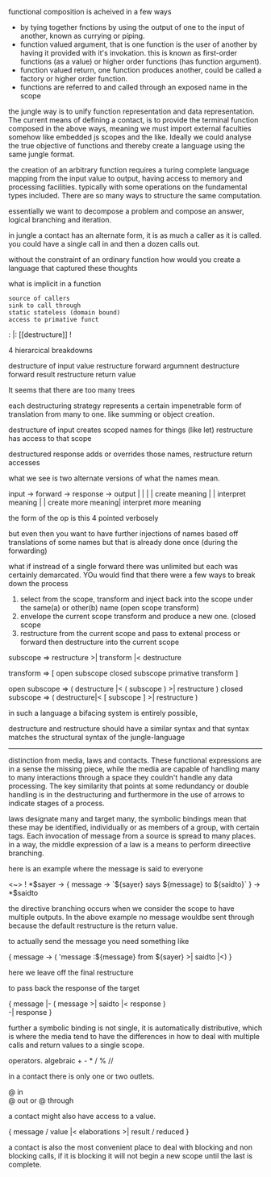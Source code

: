 

functional composition is acheived in a few ways

-  by tying together fnctions by using the output of one to the input of another, known as currying or piping.
- function valued argument, that is one function is the user of another by having it provided with it's invokation. this is known as first-order functions (as a value)  or higher order functions (has function argument). 
- function valued return, one function produces another, could be called a factory or higher order function.
- functions are referred to and called through an exposed name in the scope

the jungle way is to unify function representation and data representation. The current means of defining a contact, is to provide the terminal function composed in the above ways, meaning we must import external faculties somehow like embedded js scopes and the like. Ideally we could analyse the true objective of functions and thereby create a language using the same jungle format.

the creation of an arbitrary function requires a turing complete language mapping from the input value to output, having access to memory and processing facilities. typically with some operations on the fundamental types included. There are so many ways to structure the same computation.

essentially we want to decompose a problem and compose an answer, logical branching and iteration. 

in jungle a contact has an alternate form, it is as much a caller as it is called. you could have a single call in and then a dozen calls out.

without the constraint of an ordinary function how would you create a language that captured these thoughts

what is implicit in a function 

    source of callers
    sink to call through 
    static stateless (domain bound)
    access to primative funct

<f> :
    |: [[destructure]]
    ! 

4 hierarcical breakdowns

destructure of input value
restructure forward argumnent
destructure forward result
restructure return value


It seems that there are too many trees

each destructuring strategy represents a certain impenetrable form of translation from many to one. like summing or object creation.


destructure of input creates scoped names for things  (like let)
restructure has access to that scope

destructured response adds or overrides those names,
restructure return accesses

what we see is two alternate versions of what the names mean. 

input -> forward -> response -> output
  |         |           |          |
create meaning          |          |
    interpret meaning   |          |
                create more meaning|
                          interpret more meaning 
         
the form of the op is this 4 pointed 
verbosely  

but even then you want to have further injections of names based off translations of some names but that is already done once (during the forwarding)

what if instread of a single forward there was unlimited but each was certainly demarcated. YOu would find that there were a few ways to break down the process
 
1) select from the scope, transform and inject back into the scope under the same(a) or other(b) name  (open scope transform)
2) envelope the current scope transform and produce a new one.  (closed scope 
3) restructure from the current scope and pass to extenal process or forward then destructure into the current scope 

subscope =>  restructure >| transform |< destructure  

transform => [
    open subscope
    closed subscope
    primative transform
]

open subscope  => ( destructure |<  ( subscope )  >| restructure )
closed subscope => ( destructure|<  [ subscope ]  >| restructure )

in such a language a bifacing system is entirely possible, 

destructure and restructure should have a similar syntax and that syntax matches the structural syntax of the jungle-language

--- 

distinction from media, laws and contacts. These functional expressions are in a sense the missing piece, while the media are capable of handling many to many interactions through a space they couldn't handle any data processing. The key similarity that points at some redundancy or double handling is in the destructuring and furthermore in the use of arrows to indicate stages of a process. 

laws designate many and target many, the symbolic bindings mean that these may be identified, individually or as members of a group, with certain tags. Each invocation of message from a source is spread to many places. in a way, the middle expression of a law is a means to perform direective branching. 

here is an example where the message is said to everyone

<~> 
    ! *$sayer -> { message -> `${sayer} says ${message} to ${saidto}` } -> *$saidto 

the directive branching occurs when we consider the scope to have multiple outputs. In the above example no message wouldbe sent through because the default restructure is the return value.

to actually send the message you need something like

{ message -> ( 'message :${message} from ${sayer} >| saidto |<) }

here we leave off the final restructure 

to pass back the response of the target 

{ message |- 
    ( message >| saidto |< response )        
           -| response }

further a symbolic binding is not single, it is automatically distributive, which is where the media tend to have the differences in how to deal with multiple calls and return values to a single scope. 

operators. 
    algebraic + - * / % // 

in a contact there is only one or two outlets. 

@ in  
@ out
  or
@ through

a contact might also have access to a value. 

{ message / value |< elaborations  >| result / reduced }

a contact is also the most convenient place to deal with blocking and non blocking calls, if it is blocking it will not begin a new scope until the last is complete.



